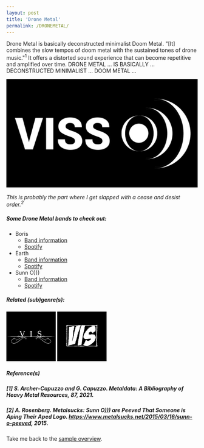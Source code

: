 ```yaml
---
layout: post
title: 'Drone Metal'
permalink: /DRONEMETAL/
---
```


Drone Metal is basically deconstructed minimalist Doom Metal. "[It] combines the slow tempos of doom metal with the sustained tones of drone music."<sup>1</sup> It offers a distorted sound experience that can become repetitive and amplified over time. DRONE METAL ... IS BASICALLY ... DECONSTRUCTED MINIMALIST ... DOOM METAL ...

![Drone Metal](..\assets\img\projects\proj-8\drone.jpg)

*This is probably the part where I get slapped with a cease and desist order.<sup>2</sup>*


##### Some Drone Metal bands to check out:

<ul>
<li>Boris
<ul>	
<li><a href="https://www.metal-archives.com/bands/boris/9387" target="_blank" rel="noopener"><span>Band information</span></a></li>
<li><a href="https://open.spotify.com/track/1zcV54IyIHMrIDhTytt3b2?si=b1cd30090daa472d" target="_blank" rel="noopener"><span>Spotify</span></a></li>
</ul>
</li>
<li>Earth
<ul>
<li><a href="https://www.metal-archives.com/bands/Earth/10278" target="_blank" rel="noopener"><span>Band information</span></a></li>
<li><a href="https://open.spotify.com/track/5QUxHs4p29dA8nOtYtBZdG?si=40a80f5f933a4d6d" target="_blank" rel="noopener"><span>Spotify</span></a></li>
</ul>
</li>
<li>Sunn O)))
<ul>
<li><a href="https://www.metal-archives.com/bands/Sunn O)))/10278" target="_blank" rel="noopener"><span>Band information</span></a></li>
<li><a href="https://open.spotify.com/track/7BzthK5pl4Z75h5eO3AtFK?si=a7cc1ffcf60649b0" target="_blank" rel="noopener"><span>Spotify</span></a></li>
</ul>
</li>
</ul>

##### Related (sub)genre(s):
[<img src="..\assets\img\projects\proj-9\funeral.jpg" alt="Faux Metal" width=130 >](/DOOMMETAL/)
[<img src="..\assets\img\projects\proj-9\sludge.jpg" alt="Faux Metal" width=130 >](/SLUDGEMETAL/)

##### Reference(s)
##### [1] S. Archer-Capuzzo and G. Capuzzo. *Metaldata: A Bibliography of Heavy Metal Resources*, 87, 2021.
##### [2] A. Rosenberg. Metalsucks: Sunn O))) are Peeved That Someone is Aping Their Aped Logo. https://www.metalsucks.net/2015/03/16/sunn-o-peeved, 2015.

Take me back to the [sample overview](../projects/proj-8).